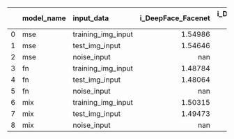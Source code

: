 |    | model_name   | input_data         |   i_DeepFace_Facenet |   i_DeepFace_VGG-Face |   i_DeepFace_OpenFace |   i_DeepFace_DeepFace |   i_DeepFace_ArcFace |
|---:|:-------------|:-------------------|---------------------:|----------------------:|----------------------:|----------------------:|---------------------:|
|  0 | mse          | training_img_input |              1.54986 |           0.000325682 |            0.00408996 |               4.60342 |            0.0265007 |
|  1 | mse          | test_img_input     |              1.54646 |           0.000327191 |            0.00406137 |               4.58318 |            0.0262837 |
|  2 | mse          | noise_input        |            nan       |         nan           |          nan          |             nan       |          nan         |
|  3 | fn           | training_img_input |              1.48784 |           0.000334927 |            0.00387396 |               4.92833 |            0.0307726 |
|  4 | fn           | test_img_input     |              1.48064 |           0.000336686 |            0.00379663 |               4.89692 |            0.0305292 |
|  5 | fn           | noise_input        |            nan       |         nan           |          nan          |             nan       |          nan         |
|  6 | mix          | training_img_input |              1.50315 |           0.000311826 |            0.00376336 |               4.4844  |            0.0272441 |
|  7 | mix          | test_img_input     |              1.49473 |           0.000313789 |            0.00372337 |               4.45207 |            0.027241  |
|  8 | mix          | noise_input        |            nan       |         nan           |          nan          |             nan       |          nan         |
